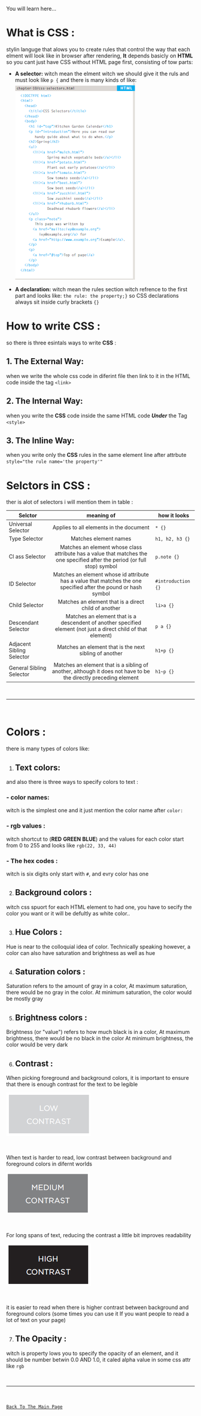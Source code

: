 You will learn here...

# What is **CSS** :
stylin languge that alows you to create rules that control the way that each elment will look like in browser after rendering, **It** depends basicly on **HTML** so you cant just have CSS without HTML page first, consisting of tow parts:
- **A selector:** witch mean the elment witch we should give it the ruls and must look like `p {` and there is many kinds of like: ![CAP](https://github.com/3madov-77/learning-journal/blob/master/New%20folder/Capture-1a.PNG)
 
- **A declaration:** witch mean the rules section witch refrence to the first part and looks like: `the rule: the property;}`
so CSS declarations always sit inside curly brackets `{}` 

# How to write CSS :
so there is three esintals ways to write **CSS** :
## 1. The External Way:
when we write the whole css code in diferint file then link to it in the HTML code inside the tag `<link>`
## 2. The Internal Way:
when you write the **CSS** code inside the same HTML code ***Under*** the Tag `<style>`
## 3. The Inline Way:
when you write only the **CSS** rules in the same element line after attrbute `style="the rule name='the property'"`

# Selctors in CSS :
ther is alot of selectors i will mention them in table :

|   Selctor  |   meaning of   | how it looks |
| ---------- |:--------------:| ------------ |
|Universal Selector|Applies to all elements in the document| `* {}`|
|Type Selector|Matches element names|`h1, h2, h3 {}`|
|Cl ass Selector|Matches an element whose class attribute has a value that matches the one specified after the period (or full stop) symbol|`p.note {}`|
|ID Selector|Matches an element whose id attribute has a value that matches the one specified after the pound or hash symbol|`#introduction {}`|
|Child Selector|Matches an element that is a direct child of another|`li>a {}`|
|Descendant Selector|Matches an element that is a descendent of another specified element (not just a direct child of that element)|`p a {}`|
|Adjacent Sibling Selector|Matches an element that is the next sibling of another|`h1+p {}`|
|General Sibling Selector|Matches an element that is a sibling of another, although it does not have to be the directly preceding element|`h1~p {}`|
<br>
<hr>
<br>

# Colors :
there is many types of colors like:
1. ## Text colors:
and also there is three ways to specify colors to text :
### - color names:
witch is the simplest one and it just mention the color name after `color:`

### - rgb values : 
witch shortcut to (**RED** **GREEN** **BLUE**) and the values for each color start from 0 to 255 and looks like `rgb(22, 33, 44)`

### - The hex codes :
witch is six digits only start with `#`, and evry color has one

2.  ## Background colors :
witch css spuort for each HTML element to had one, you have to secify the color you want or it will be defultly as white color..

3. ## Hue Colors :
Hue is near to the colloquial idea of color. Technically speaking however, a color can also have saturation and brightness as well as hue

4. ## Saturation colors :
Saturation refers to the amount of gray in a color, At maximum saturation, there would be no gray in the color. At minimum
saturation, the color would be mostly gray

5. ## Brightness colors :
Brightness (or "value") refers to how much black is in a color, At maximum brightness, there would be no black in the color At minimum brightness, the color would be very dark

6.  ## Contrast :
When picking foreground and background colors, it is important to ensure that there is enough contrast for the text to be legible
<br>

 ![cap](https://github.com/3madov-77/learning-journal/blob/master/New%20folder/Capture1-1b.PNG)

<br>

When text is harder to read, low contrast between background and foreground colors in difernt worlds
<br>

 ![cap](https://github.com/3madov-77/learning-journal/blob/master/New%20folder/Capture1-2b.PNG)

<br>

For long spans of text, reducing the contrast a little bit improves readability
<br>

 ![cap](https://github.com/3madov-77/learning-journal/blob/master/New%20folder/Capture1-3b.PNG)

<br>

it is easier to read when there is higher contrast between background and foreground colors (some times you can use it If you want people to read a lot of text on your page)
<br>

7.  ## The Opacity :
witch is property lows you to specify the opacity of an element, and it should be number betwin 0.0 AND 1.0, it caled alpha value in some css attr like `rgb`
 
<br>
<hr>
<br>

[`Back To The Main Page`](https://3madov-77.github.io/learning-journal/)